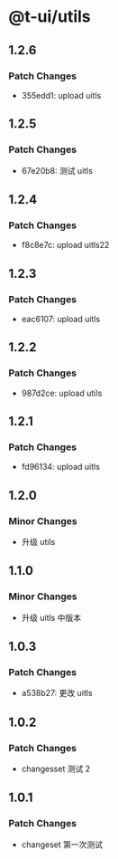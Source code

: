 # @t-ui/utils

## 1.2.6

### Patch Changes

- 355edd1: upload uitls

## 1.2.5

### Patch Changes

- 67e20b8: 测试 uitls

## 1.2.4

### Patch Changes

- f8c8e7c: upload uitls22

## 1.2.3

### Patch Changes

- eac6107: upload uitls

## 1.2.2

### Patch Changes

- 987d2ce: upload utils

## 1.2.1

### Patch Changes

- fd96134: upload uitls

## 1.2.0

### Minor Changes

- 升级 utils

## 1.1.0

### Minor Changes

- 升级 uitls 中版本

## 1.0.3

### Patch Changes

- a538b27: 更改 uitls

## 1.0.2

### Patch Changes

- changesset 测试 2

## 1.0.1

### Patch Changes

- changeset 第一次测试
